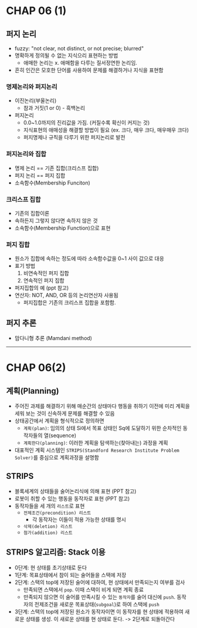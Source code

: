 # CHAP 06 (1)

## 퍼지 논리 
* fuzzy: "not clear, not distinct, or not precise; blurred"
* 명확하게 정의될 수 없는 지식으리 표현하는 방법
    * 애매한 논리는 x. 애매함을 다루는 질서정연한 논리임.
* 흔히 인간은 모호한 단어를 사용하여 문제를 해결하거나 지식을 표현함
### 명제논리와 퍼지논리
* 이진논리(부울논리)
    * 참과 거짓(1 or 0) - 흑백논리
* 퍼지논리
    * 0.0~1.0까지의 진리값을 가짐. (커질수록 확신이 커지는 것)
    * 지식표현의 애매성을 해결할 방법이 필요 (ex. 크다, 매우 크다, 매우매우 크다)
    * 퍼지명제나 규칙을 다루기 위한 퍼지논리로 발전 
### 퍼지논리와 집합
* 명제 논리 == 기존 집합(크리스프 집합)
* 퍼지 논리 == 퍼지 집합 
* 소속함수(Membership Funciton)
### 크리스프 집합 
* 기존의 집합이론
* 속하든지 그렇지 않다면 속하지 않은 것 
* 소속함수(Membership Function)으로 표현 
### 퍼지 집합
* 원소가 집합에 속하는 정도에 따라 소속함수값을 0~1 사이 값으로 대응
* 표기 방법 
    1. 비연속적인 퍼지 집합
    2. 연속적인 퍼지 집합
* 퍼지집합의 예 (ppt 참고)
* 연산자: NOT, AND, OR 등의 논리연산자 사용됨 
    * 퍼지집합은 기존의 크리스프 집합을 포함함.

## 퍼지 추론
* 맘다니형 추론 (Mamdani method)

---

# CHAP 06(2)
## 계획(Planning)
* 주어진 과제를 해결하기 위해 매순간의 상태마다 행동을 취하기 이전에 미리 계획을 세워 보는 것이 신속하게 문제를 해결할 수 있음
* 상태공간에서 계획을 형식적으로 정의하면
    * `계획(plan)`: 임의의 상태 Si에서 목표 상태인 Sq에 도달하기 위한 순차적인 동작자들의 열(sequence)
    * `계획한다(planning)`: 이러한 계획을 탐색하는(찾아내는) 과정을 계획 
* 대표적인 계획 시스템인 `STRIPS(Standford Research Institute Problem Solver)`를 중심으로 계획과정을 설명함 
## STRIPS
* 블록세계의 상태들을 술어논리식에 의해 표현 (PPT 참고)
* 로봇이 취할 수 있는 행동을 동작자로 표현 (PPT 참고)
* 동작자들을 세 개의 `리스트`로 표현
    * `전제조건(precondition) 리스트`
        * 각 동작자는 이들이 적용 가능한 상태를 명시 
    * `삭제(deletion) 리스트`
    * `첨가(addition) 리스트` 

## STRIPS 알고리즘: Stack 이용
* 0단계: 현 상태를 초기상태로 둔다
* 1단계: 목표상태에서 참이 되는 술어들을 스택에 저장
* 2단계: 스택의 top에 저장된 술어에 대하여, 현 상태에서 만족되는지 여부를 검사
    * 만족되면 스택에서 `pop`. 이때 스택이 비게 되면 계획 종료
    * 만족되지 않으면 이 술어를 만족시킬 수 있는 `동작자`를 술어 대신에 `push`. 동작자의 전제조건을 새로운 목표상태(`subgoal`)로 하여 스택에 `push` 
* 3단계: 스택의 top에 저장된 원소가 동작자이면 이 동작자를 현 상태에 적용하여 새로운 상태를 생성. 이 새로운 상태를 현 상태로 둔다. -> 2단계로 되돌아간다 